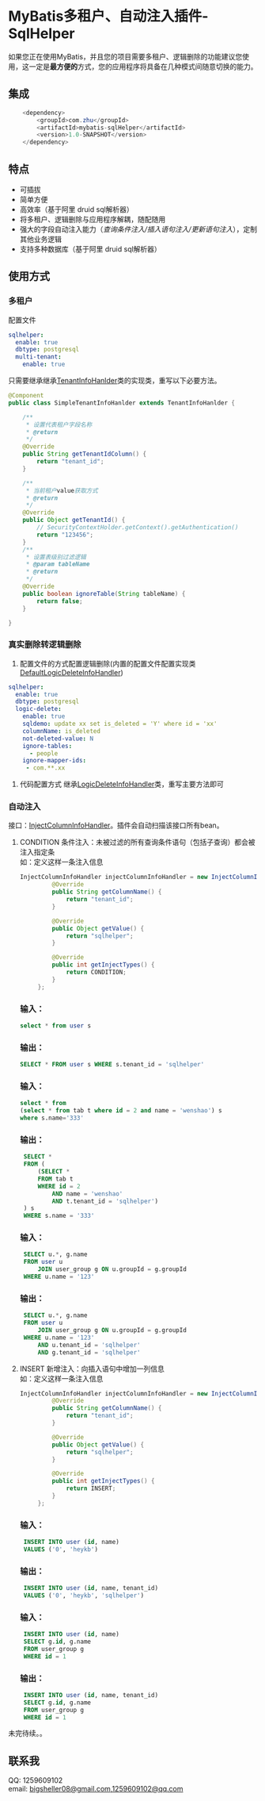 # MyBatis多租户、自动注入插件-SqlHelper
如果您正在使用MyBatis，并且您的项目需要多租户、逻辑删除的功能建议您使用，这一定是<b>最方便的</b>方式，您的应用程序将具备在几种模式间随意切换的能力。
## 集成
~~~java
    <dependency>
        <groupId>com.zhu</groupId>
        <artifactId>mybatis-sqlHelper</artifactId>
        <version>1.0-SNAPSHOT</version>
    </dependency>
~~~
## 特点
* 可插拔
* 简单方便
* 高效率（基于阿里 druid sql解析器）
* 将多租户、逻辑删除与应用程序解耦，随配随用
* 强大的字段自动注入能力（<i>查询条件注入/插入语句注入/更新语句注入</i>），定制其他业务逻辑
* 支持多种数据库（基于阿里 druid sql解析器）
## 使用方式
### 多租户
配置文件
~~~yml
sqlhelper:
  enable: true
  dbtype: postgresql
  multi-tenant:
    enable: true
~~~
只需要继承继承[TenantInfoHanlder](./src/main/java/com/zhu/handler/TenantInfoHanlder.java)类的实现类，重写以下必要方法。
~~~java
@Component
public class SimpleTenantInfoHanlder extends TenantInfoHanlder {

    /**
     * 设置代表租户字段名称
     * @return
     */
    @Override
    public String getTenantIdColumn() {
        return "tenant_id";
    }

    /**
     * 当前租户value获取方式
     * @return
     */
    @Override
    public Object getTenantId() {
        // SecurityContextHolder.getContext().getAuthentication()
        return "123456";
    }
    /**
     * 设置表级别过滤逻辑
     * @param tableName
     * @return
     */
    @Override
    public boolean ignoreTable(String tableName) {
        return false;
    }

}
~~~

### 真实删除转逻辑删除
1. 配置文件的方式配置逻辑删除(内置的配置文件配置实现类[DefaultLogicDeleteInfoHandler](./src/main/java/com/zhu/handler/defaultimpl/DefaultLogicDeleteInfoHandler.java))
~~~yml
sqlhelper:
  enable: true
  dbtype: postgresql
  logic-delete:
    enable: true
    sqldemo: update xx set is_deleted = 'Y' where id = 'xx'
    columnName: is_deleted
    not-deleted-value: N
    ignore-tables:
      - people
    ignore-mapper-ids:
     - com.**.xx
~~~
1. 代码配置方式
   继承[LogicDeleteInfoHandler](./src/main/java/com/zhu/handler/LogicDeleteInfoHandler.java)类，重写主要方法即可
### 自动注入
接口：[InjectColumnInfoHandler](./src/main/java/com/zhu/handler/InjectColumnInfoHandler.java)。插件会自动扫描该接口所有bean。
1. CONDITION 条件注入：未被过滤的所有查询条件语句（包括子查询）都会被注入指定条<br>
   如：定义这样一条注入信息
   ~~~java
   InjectColumnInfoHandler injectColumnInfoHandler = new InjectColumnInfoHandler() {
            @Override
            public String getColumnName() {
                return "tenant_id";
            }

            @Override
            public Object getValue() {
                return "sqlhelper";
            }

            @Override
            public int getInjectTypes() {
                return CONDITION;
            }
        };
   ~~~
   
   ### 输入：
   ~~~sql
   select * from user s
   ~~~
   ### 输出：
   ~~~sql
   SELECT * FROM user s WHERE s.tenant_id = 'sqlhelper'
   ~~~
    ### 输入：
   ~~~sql
   select * from 
   (select * from tab t where id = 2 and name = 'wenshao') s 
   where s.name='333'
   ~~~
   ### 输出：
   ~~~sql
    SELECT *
    FROM (
        (SELECT *
        FROM tab t
        WHERE id = 2
            AND name = 'wenshao'
            AND t.tenant_id = 'sqlhelper')
    ) s
    WHERE s.name = '333'
   ~~~
   ### 输入：
   ~~~sql
    SELECT u.*, g.name
    FROM user u
        JOIN user_group g ON u.groupId = g.groupId
    WHERE u.name = '123'
   ~~~
   ### 输出：
   ~~~sql
    SELECT u.*, g.name
    FROM user u
        JOIN user_group g ON u.groupId = g.groupId
    WHERE u.name = '123'
        AND u.tenant_id = 'sqlhelper'
        AND g.tenant_id = 'sqlhelper'
   ~~~
   
2. INSERT 新增注入：向插入语句中增加一列信息
   <br>
   如：定义这样一条注入信息
   ~~~java
   InjectColumnInfoHandler injectColumnInfoHandler = new InjectColumnInfoHandler() {
            @Override
            public String getColumnName() {
                return "tenant_id";
            }

            @Override
            public Object getValue() {
                return "sqlhelper";
            }

            @Override
            public int getInjectTypes() {
                return INSERT;
            }
        };
   ~~~
   
   ### 输入：
   ~~~sql
    INSERT INTO user (id, name)
    VALUES ('0', 'heykb')
   ~~~
   ### 输出：
   ~~~sql
    INSERT INTO user (id, name, tenant_id)
    VALUES ('0', 'heykb', 'sqlhelper')
   ~~~
   ### 输入：
   ~~~sql
    INSERT INTO user (id, name)
    SELECT g.id, g.name
    FROM user_group g
    WHERE id = 1
   ~~~
   ### 输出：
   ~~~sql
    INSERT INTO user (id, name, tenant_id)
    SELECT g.id, g.name
    FROM user_group g
    WHERE id = 1
   ~~~

未完待续。。
## 联系我
QQ: 1259609102<br>
email: bigsheller08@gmail.com,1259609102@qq.com